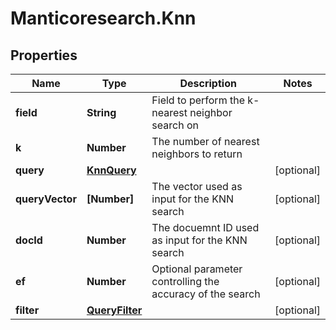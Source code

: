 # Manticoresearch.Knn

## Properties

Name | Type | Description | Notes
------------ | ------------- | ------------- | -------------
**field** | **String** | Field to perform the k-nearest neighbor search on | 
**k** | **Number** | The number of nearest neighbors to return | 
**query** | [**KnnQuery**](KnnQuery.md) |  | [optional] 
**queryVector** | **[Number]** | The vector used as input for the KNN search | [optional] 
**docId** | **Number** | The docuemnt ID used as input for the KNN search | [optional] 
**ef** | **Number** | Optional parameter controlling the accuracy of the search | [optional] 
**filter** | [**QueryFilter**](QueryFilter.md) |  | [optional] 


